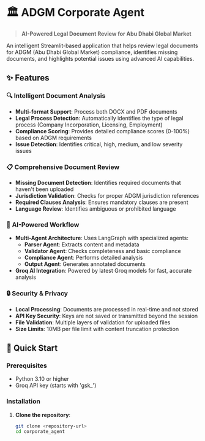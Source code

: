# 🏛️ ADGM Corporate Agent

> **AI-Powered Legal Document Review for Abu Dhabi Global Market**

An intelligent Streamlit-based application that helps review legal documents for ADGM (Abu Dhabi Global Market) compliance, identifies missing documents, and highlights potential issues using advanced AI capabilities.

## ✨ Features

### 🔍 **Intelligent Document Analysis**
- **Multi-format Support**: Process both DOCX and PDF documents
- **Legal Process Detection**: Automatically identifies the type of legal process (Company Incorporation, Licensing, Employment)
- **Compliance Scoring**: Provides detailed compliance scores (0-100%) based on ADGM requirements
- **Issue Detection**: Identifies critical, high, medium, and low severity issues

### 📋 **Comprehensive Document Review**
- **Missing Document Detection**: Identifies required documents that haven't been uploaded
- **Jurisdiction Validation**: Checks for proper ADGM jurisdiction references
- **Required Clauses Analysis**: Ensures mandatory clauses are present
- **Language Review**: Identifies ambiguous or prohibited language

### 🤖 **AI-Powered Workflow**
- **Multi-Agent Architecture**: Uses LangGraph with specialized agents:
  - **Parser Agent**: Extracts content and metadata
  - **Validator Agent**: Checks completeness and basic compliance
  - **Compliance Agent**: Performs detailed analysis
  - **Output Agent**: Generates annotated documents
- **Groq AI Integration**: Powered by latest Groq models for fast, accurate analysis

### 🔒 **Security & Privacy**
- **Local Processing**: Documents are processed in real-time and not stored
- **API Key Security**: Keys are not saved or transmitted beyond the session
- **File Validation**: Multiple layers of validation for uploaded files
- **Size Limits**: 10MB per file limit with content truncation protection

## 🚀 Quick Start

### Prerequisites
- Python 3.10 or higher
- Groq API key (starts with 'gsk_')

### Installation

1. **Clone the repository**:
   ```bash
   git clone <repository-url>
   cd corporate_agent

